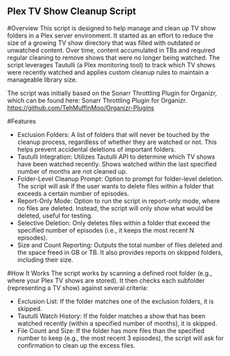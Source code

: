 ## Plex TV Show Cleanup Script

#Overview
This script is designed to help manage and clean up TV show folders in a Plex server environment. It started as an effort to reduce the size of a growing TV show directory that was filled with outdated or unwatched content. Over time, content accumulated in TBs and required regular cleaning to remove shows that were no longer being watched. The script leverages Tautulli (a Plex monitoring tool) to track which TV shows were recently watched and applies custom cleanup rules to maintain a manageable library size.

The script was initially based on the Sonarr Throttling Plugin for Organizr, which can be found here: Sonarr Throttling Plugin for Organizr.
https://github.com/TehMuffinMoo/Organizr-Plugins

#Features
* Exclusion Folders: A list of folders that will never be touched by the cleanup process, regardless of whether they are watched or not. This helps prevent accidental deletions of important folders.
* Tautulli Integration: Utilizes Tautulli API to determine which TV shows have been watched recently. Shows watched within the last specified number of months are not cleaned up.
* Folder-Level Cleanup Prompt: Option to prompt for folder-level deletion. The script will ask if the user wants to delete files within a folder that exceeds a certain number of episodes.
* Report-Only Mode: Option to run the script in report-only mode, where no files are deleted. Instead, the script will only show what would be deleted, useful for testing.
* Selective Deletion: Only deletes files within a folder that exceed the specified number of episodes (i.e., it keeps the most recent N episodes).
* Size and Count Reporting: Outputs the total number of files deleted and the space freed in GB or TB. It also provides reports on skipped folders, including their size.

#How It Works
The script works by scanning a defined root folder (e.g., where your Plex TV shows are stored). It then checks each subfolder (representing a TV show) against several criteria:

* Exclusion List: If the folder matches one of the exclusion folders, it is skipped.
* Tautulli Watch History: If the folder matches a show that has been watched recently (within a specified number of months), it is skipped.
* File Count and Size: If the folder has more files than the specified number to keep (e.g., the most recent 3 episodes), the script will ask for confirmation to clean up the excess files.
